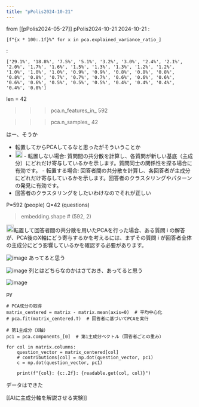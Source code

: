 ```yaml
---
title: "pPolis2024-10-21"
---
```


from [[pPolis2024-05-27]]
pPolis2024-10-21
2024-10-21
:

```
[f"{x * 100:.1f}%" for x in pca.explained_variance_ratio_]
```

:

```
['29.1%', '18.8%', '7.5%', '5.1%', '3.2%', '3.0%', '2.4%', '2.1%', '2.0%', '1.7%', '1.6%', '1.5%', '1.3%', '1.3%', '1.2%', '1.2%', '1.0%', '1.0%', '1.0%', '0.9%', '0.9%', '0.8%', '0.8%', '0.8%', '0.8%', '0.8%', '0.7%', '0.7%', '0.7%', '0.6%', '0.6%', '0.6%', '0.6%', '0.6%', '0.5%', '0.5%', '0.5%', '0.4%', '0.4%', '0.4%', '0.4%', '0.0%']
```

len = 42

> >> pca.n_features_in_
592

> >>pca.n_samples_
42

はー、そうか
- 転置してからPCAしてるなと思ったがそういうことか
- <img src='https://scrapbox.io/api/pages/nishio/gpt/icon' alt='gpt.icon' height="19.5"/>
    - 転置しない場合: 質問間の共分散を計算し、各質問が新しい基底（主成分）にどれだけ寄与しているかを示します。質問同士の関係性を探る場合に有効です。
    - 転置する場合: 回答者間の共分散を計算し、各回答者が主成分にどれだけ寄与しているかを示します。回答者のクラスタリングやパターンの発見に有効です。
- 回答者のクラスタリングをしたいわけなのでそれが正しい

P=592 (people)
Q=42 (questions)
> embedding.shape # (592, 2)

<img src='https://scrapbox.io/api/pages/nishio/gpt/icon' alt='gpt.icon' height="19.5"/>転置して回答者間の共分散を用いたPCAを行った場合、ある質問 i の解答が、PCA後のX軸にどう寄与するかを考えるには、まずその質問 i が回答者全体の主成分にどう影響しているかを確認する必要があります。

![image](https://gyazo.com/c293eda93f7f43d71acbada073db47fd/thumb/1000)
あってると思う

![image](https://gyazo.com/61b2fcb02c10d7017e2826609e7a2fc3/thumb/1000)
列とはどちらなのかはさておき、あってると思う

![image](https://gyazo.com/ce35f6cf32917e58a8e38fab39f52139/thumb/1000)

py

```
# PCA成分の取得
matrix_centered = matrix - matrix.mean(axis=0)  # 平均中心化
# pca.fit(matrix_centered.T)  # 回答者に基づいてPCAを実行

# 第1主成分（X軸）
pc1 = pca.components_[0]  # 第1主成分ベクトル（回答者ごとの重み）

for col in matrix.columns:
    question_vector = matrix_centered[col]
    # contributions[col] = np.dot(question_vector, pc1)
    c = np.dot(question_vector, pc1)

    print(f"{col}: {c:.2f}: {readable.get(col, col)}")
```

データはできた

[[AIに主成分軸を解説させる実験]]
